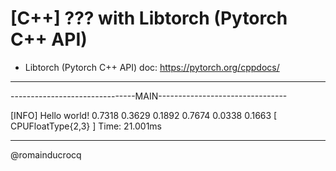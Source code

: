 # [C++] ??? with Libtorch (Pytorch C++ API)

- Libtorch (Pytorch C++ API) doc: https://pytorch.org/cppdocs/

****

-------------------------------MAIN--------------------------------

[INFO]  Hello world!
 0.7318  0.3629  0.1892
 0.7674  0.0338  0.1663
[ CPUFloatType{2,3} ]
Time: 21.001ms

****

@romainducrocq
